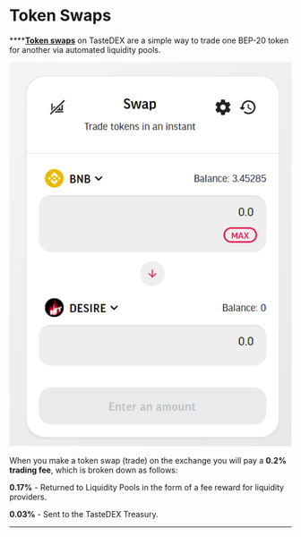 # Token Swaps

\*\*\*\*[**Token swaps**](https://swap.tastenfts.com/swap) on TasteDEX are a simple way to trade one BEP-20 token for another via automated liquidity pools.

![](<../../.gitbook/assets/image (10).png>)

When you make a token swap (trade) on the exchange you will pay a **0.2% trading fee**, which is broken down as follows:

**0.17%** - Returned to Liquidity Pools in the form of a fee reward for liquidity providers.

**0.03%** - Sent to the TasteDEX Treasury.

****
